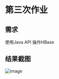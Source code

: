 # 第三次作业
## 需求
使用Java API 操作HBase
## 结果截图
![image](https://user-images.githubusercontent.com/26447927/127879432-5c7bd252-019f-4d49-8abe-f82f41d43b6e.png)
